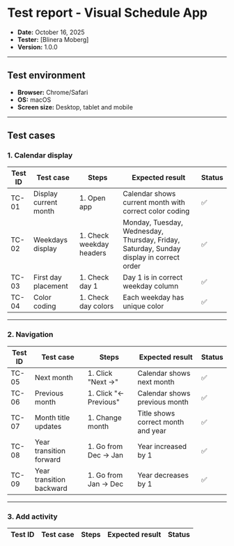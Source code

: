 # Test report - Visual Schedule App

* **Date:** October 16, 2025
* **Tester:** [Blinera Moberg]
* **Version:** 1.0.0

---

## Test environment
* **Browser:** Chrome/Safari
* **OS:** macOS
* **Screen size:** Desktop, tablet and mobile

---

## Test cases

### 1. Calendar display
| Test ID | Test case | Steps | Expected result | Status |
|---------|-----------|-------|-----------------|--------|
| TC-01 | Display current month | 1. Open app | Calendar shows current month with correct color coding | ✅ |
| TC-02 | Weekdays display | 1. Check weekday headers | Monday, Tuesday, Wednesday, Thursday, Friday, Saturday, Sunday display in correct order | ✅ |
|TC-03 | First day placement | 1. Check day 1 | Day 1 is in correct weekday column | ✅ |
| TC-04 | Color coding | 1. Check day colors | Each weekday has unique color | ✅ |

---

### 2. Navigation

| Test ID | Test case | Steps | Expected result | Status |
|---------|-----------|-------|-----------------|--------|
| TC-05 | Next month | 1. Click "Next →" | Calendar shows next month | ✅ |
| TC-06 | Previous month | 1. Click "← Previous" | Calendar shows previous month | ✅ |
| TC-07 | Month title updates | 1. Change month | Title shows correct month and year | ✅ |
| TC-08 | Year transition forward | 1. Go from Dec → Jan | Year increased by 1 | ✅ |
| TC-09 | Year transition backward | 1. Go from Jan → Dec | Year decreases by 1 | ✅ |

---

### 3. Add activity

| Test ID | Test case | Steps | Expected result | Status |
|---------|-----------|-------|-----------------|--------|
